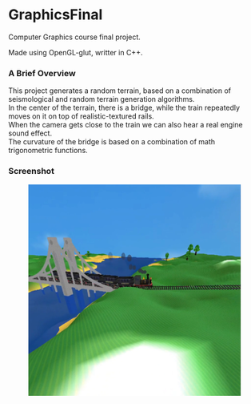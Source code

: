 # GraphicsFinal
Computer Graphics course final project.  

Made using OpenGL-glut, writter in C++.  

### A Brief Overview
This project generates a random terrain, based on a combination of seismological and random terrain generation algorithms.  
In the center of the terrain, there is a bridge, while the train repeatedly moves on it on top of realistic-textured rails.  
When the camera gets close to the train we can also hear a real engine sound effect.  
The curvature of the bridge is based on a combination of math trigonometric functions.  


### Screenshot
<p float="left" align="middle" padding="10">
  <img src="/Screenshot.png?raw=true" width="425" />
</p>
